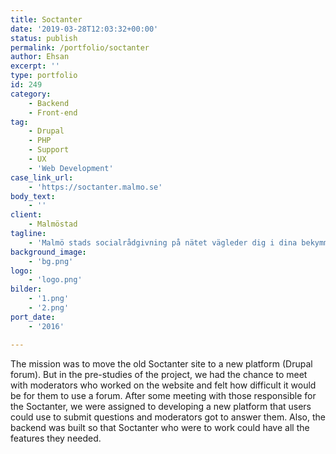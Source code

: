 ```yaml
---
title: Soctanter
date: '2019-03-28T12:03:32+00:00'
status: publish
permalink: /portfolio/soctanter
author: Ehsan
excerpt: ''
type: portfolio
id: 249
category:
    - Backend
    - Front-end
tag:
    - Drupal
    - PHP
    - Support
    - UX
    - 'Web Development'
case_link_url:
    - 'https://soctanter.malmo.se'
body_text:
    - ''
client:
    - Malmöstad
tagline:
    - 'Malmö stads socialrådgivning på nätet vägleder dig i dina bekymmer.'
background_image:
    - 'bg.png'
logo:
    - 'logo.png'
bilder:
    - '1.png'
    - '2.png'
port_date:
    - '2016'

---
```

The mission was to move the old Soctanter site to a new platform (Drupal forum). But in the pre-studies of the project, we had the chance to meet with moderators who worked on the website and felt how difficult it would be for them to use a forum. After some meeting with those responsible for the Soctanter, we were assigned to developing a new platform that users could use to submit questions and moderators got to answer them. Also, the backend was built so that Soctanter who were to work could have all the features they needed.